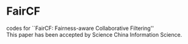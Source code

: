 # FairCF
codes for ``FairCF: Fairness-aware Collaborative Filtering''<br>
This paper has been accepted by Science China Information Science.
